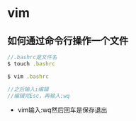 # vim
## 如何通过命令行操作一个文件
```javascript
//.bashrc是文件名
$ touch .bashrc

$ vim .bashrc

//之后输入i编辑
//编辑完Esc，再输入:wq
```

- vim输入:wq然后回车是保存退出
